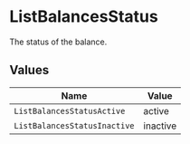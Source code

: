# ListBalancesStatus

The status of the balance.


## Values

| Name                         | Value                        |
| ---------------------------- | ---------------------------- |
| `ListBalancesStatusActive`   | active                       |
| `ListBalancesStatusInactive` | inactive                     |